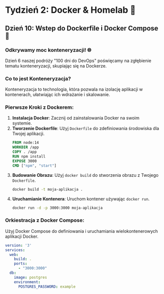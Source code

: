 # Tydzień 2: Docker & Homelab 🚀

## Dzień 10: Wstep do Dockerfile i Docker Compose 🐳

### Odkrywamy moc konteneryzacji! 🌐

Dzień 6 naszej podróży "100 dni do DevOps" poświęcamy na zgłębienie tematu konteneryzacji, skupiając się na Dockerze.

### Co to jest Konteneryzacja?

Konteneryzacja to technologia, która pozwala na izolację aplikacji w kontenerach, ułatwiając ich wdrażanie i skalowanie.

### Pierwsze Kroki z Dockerem:

1. **Instalacja Docker**: Zacznij od zainstalowania Docker na swoim systemie.
2. **Tworzenie Dockerfile**: Użyj `Dockerfile` do zdefiniowania środowiska dla Twojej aplikacji.
    ```Dockerfile
    FROM node:14
    WORKDIR /app
    COPY . /app
    RUN npm install
    EXPOSE 3000
    CMD ["npm", "start"]
    ```
3. **Budowanie Obrazu**: Użyj `docker build` do stworzenia obrazu z Twojego `Dockerfile`.
    ```bash
    docker build -t moja-aplikacja .
    ```
4. **Uruchamianie Kontenera**: Uruchom kontener używając `docker run`.
    ```bash
    docker run -d -p 3000:3000 moja-aplikacja
    ```

### Orkiestracja z Docker Compose:

Użyj Docker Compose do definiowania i uruchamiania wielokontenerowych aplikacji Docker.

```yaml
version: '3'
services:
  web:
    build: .
    ports:
      - "3000:3000"
  db:
    image: postgres
    environment:
      POSTGRES_PASSWORD: example
